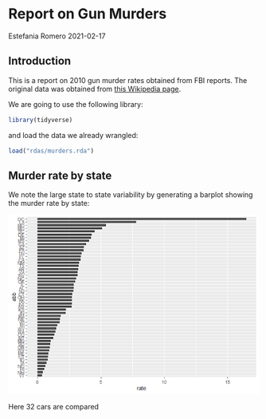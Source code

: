 Report on Gun Murders
================
Estefania Romero
2021-02-17

## Introduction

This is a report on 2010 gun murder rates obtained from FBI reports. The
original data was obtained from [this Wikipedia
page](https://en.wikipedia.org/wiki/Murder_in_the_United_States_by_state).

We are going to use the following library:

``` r
library(tidyverse)
```

and load the data we already wrangled:

``` r
load("rdas/murders.rda")
```

## Murder rate by state

We note the large state to state variability by generating a barplot
showing the murder rate by state:

![](Report-on-Gun-Morders_files/figure-gfm/murder-rate-by-state-1.png)<!-- -->

Here 32 cars are compared
